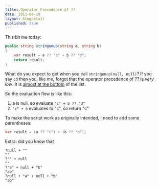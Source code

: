 ```yaml
---
title: Operator Precedence of ??
date: 2013-08-19
layout: blogdetail
published: true
---
```


This bit me today:

```c#
public string stringemup(string a, string b)
{
    var result = a ?? "c" + b ?? "d";
    return result;
}
```

What do you expect to get when you call `stringemup(null, null)`? If you say `cd` then you, like me, forgot that the operator precedence of ?? is *very low*. It is [almost at the bottom](http://msdn.microsoft.com/en-us/library/6a71f45d.aspx) of the list.

So the evaluation flow is like this:

1. a is null, so evaluate `"c" + b ?? "d"`
2. `"c" + b` evaluates to "c", so return "c"

To make the script work as originally intended, I need to add some parentheses:

```c#
var result = (a ?? "c") + (b ?? "d");
```

Extra: did you know that

    ?null + ""
    ""
    ?"" + null
    ""
    ?"a" + null + "b"
    "ab"
    ?null + "a" + null + "b"
    "ab"
